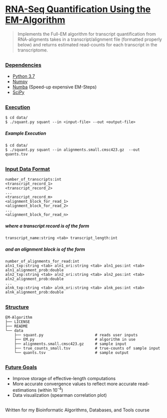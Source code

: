 # <ins>RNA-Seq Quantification Using the EM-Algorithm </ins>


> Implements the Full-EM algorithm for transcript quantification from RNA-aligments
> takes in a transcript/alignment file (formatted properly below) and returns estimated
> read-counts for each transcript in the transcriptome.

##

### <ins>Dependencies</ins>
* [Python 3.7](https://www.python.org/downloads/)
* [Numpy](http://www.numpy.org/)
* [Numba](https://pypi.org/project/numba/) (Speed-up expensive EM-Steps)
* [SciPy](https://www.scipy.org/)

##

### <ins>Execution</ins>
```
$ cd data/ 
$ ./squant.py squant --in <input-file> --out <output-file>
```

##### Example Execution
```
$ cd data/ 
$ ./squant.py squant --in alignments.small.cmsc423.gz  --out quants.tsv 
```

##

### <ins>Input Data Format</ins>
```
number_of_transcripts:int
<transcript_record_1>
<transcript_record_2>
...
<transcript_record_m>
<alignment_block_for_read_1>
<alignment_block_for_read_2>
...
<alignment_block_for_read_n>
```

##### where a transcript record is of the form
```
transcript_name:string <tab> transcript_length:int
```
##### and an alignment block is of the form
```
number_of_alignments_for_read:int
aln1_txp:string <tab> aln1_ori:string <tab> aln1_pos:int <tab> aln1_alignment_prob:double
aln2_txp:string <tab> aln2_ori:string <tab> aln2_pos:int <tab> aln2_alignment_prob:double
...
alnk_txp:string <tab> alnk_ori:string <tab> alnk_pos:int <tab> alnk_alignment_prob:double
```

##

### <ins>Structure</ins>
    EM-Algorithm
    ├── LICENSE
    ├── README                   
    └── data
        ├── squant.py                       # reads user inputs
        ├── EM.py                           # algorithm in use
        ├── alignments.small.cmsc423.gz     # sample input
        ├── true_counts_small.tsv           # true-counts of sample input
        └── quants.tsv                      # sample output

##

### <ins> Future Goals </ins>
* Improve storage of effective-length computations
* More accurate convergence values to reflect more accurate read-estimations (within 10<sup>-4</sup>)
* Data visualization (spearman correlation plot)

## 
Written for my Bioinformatic Algorithms, Databases, and Tools course

